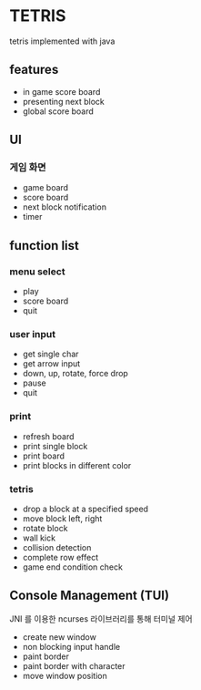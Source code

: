# TETRIS

tetris implemented with java

## features

- in game score board
- presenting next block
- global score board

## UI

### 게임 화면

- game board
- score board
- next block notification
- timer

## function list

### menu select

  - play
  - score board
  - quit

### user input

  - get single char
  - get arrow input
  - down, up, rotate, force drop
  - pause
  - quit

### print

- refresh board
- print single block
- print board
- print blocks in different color

### tetris

- drop a block at a specified speed
- move block left, right
- rotate block
- wall kick
- collision detection
- complete row effect
- game end condition check


## Console Management (TUI)

JNI 를 이용한 ncurses 라이브러리를 통해 터미널 제어

- create new window
- non blocking input handle
- paint border
- paint border with character
- move window position